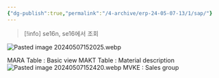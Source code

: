 ```yaml
---
{"dg-publish":true,"permalink":"/4-archive/erp-24-05-07-13/1/sap/"}
---
```


>[!info]
>se16n, se16에서 조회

![Pasted image 20240507152025.webp](/img/user/4.%20Archive/ERP%EA%B5%90%EC%9C%A1(24.05.07~13)/1%EC%9D%BC%EC%B0%A8%20%ED%95%98%EC%9C%84%EB%AC%B8%EC%84%9C/Pasted%20image%2020240507152025.webp)

MARA Table : Basic view
MAKT Table : Material description
![Pasted image 20240507152420.webp](/img/user/4.%20Archive/ERP%EA%B5%90%EC%9C%A1(24.05.07~13)/1%EC%9D%BC%EC%B0%A8%20%ED%95%98%EC%9C%84%EB%AC%B8%EC%84%9C/Pasted%20image%2020240507152420.webp)
MVKE : Sales group
 